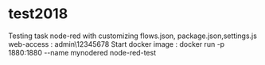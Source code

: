 # test2018
Testing task node-red with customizing flows.json, package.json,settings.js web-access : admin\12345678
Start docker image :  docker run -p 1880:1880 --name mynodered node-red-test

